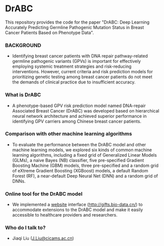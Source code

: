 # DrABC

This repository provides the code for the paper "DrABC: Deep Learning Accurately Predicting Germline Pathogenic Mutation Status in Breast Cancer Patients Based on Phenotype Data".

### BACKGROUND

- Identifying breast cancer patients with DNA repair pathway-related germline pathogenic variants (GPVs) is important for effectively employing systemic treatment strategies and risk-reducing interventions. However, current criteria and risk prediction models for prioritizing genetic testing among breast cancer patients do not meet the demands of clinical practice due to insufficient accuracy.

### What is DrABC

- A phenotype-based GPV risk prediction model named DNA-repair Associated Breast Cancer (DrABC) was developed based on hierarchical neural network architecture and achieved superior performance in identifying GPV carriers among Chinese breast cancer patients.

### Comparison with other machine learning algorithms

- To evaluate the performance between the DrABC model and other machine learning models, we explored six kinds of common machine learning algorithms, including a fixed grid of Generalized Linear Models (GLMs), a naive Bayes (NB) classifier, five pre-specified Gradient Boosting Machine (GBM) models, three pre-specified and a random grid of eXtreme Gradient Boosting (XGBoost) models, a default Random Forest (RF), a near-default Deep Neural Net (DNN) and a random grid of DNNs.

### Online tool for the DrABC model

- We implemented a [website](http://gifts.bio-data.cn/) interface (http://gifts.bio-data.cn/) to accommodate extensions to the DrABC model and make it easily accessible to healthcare providers and researchers.

### Who do I talk to?

- Jiaqi Liu (J.Liu@cicams.ac.cn)

